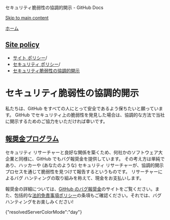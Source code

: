 セキュリティ脆弱性の協調的開示 - GitHub Docs

[Skip to main content](#main-content)

[ホーム](/ja)

[Site policy](/ja/site-policy)
----------

* [サイト ポリシー](/ja/site-policy)/
* [セキュリティ ポリシー](/ja/site-policy/security-policies)/
* [セキュリティ脆弱性の協調的開示](/ja/site-policy/security-policies/coordinated-disclosure-of-security-vulnerabilities)

セキュリティ脆弱性の協調的開示
==========

私たちは、GitHub をすべての人にとって安全であるよう保ちたいと願っています。 GitHub でセキュリティ上の脆弱性を発見した場合は、協調的な方法で当社に開示するためのご協力をいただければ幸いです。

[報奨金プログラム](#bounty-program)
----------

セキュリティ リサーチャーと良好な関係を築くため、何社かのソフトウェア大企業と同様に、GitHub でもバグ報奨金を提供しています。 その考え方は単純であり、ハッカーや (あなたのような) セキュリティ リサーチャーが、協調的開示プロセスを通じて脆弱性を見つけて報告するというものです。 リサーチャーによるバグ ハンティングの取り組みを称えて、現金をお支払いします。

報奨金の詳細については、[GitHub のバグ報奨金](https://bounty.github.com)のサイトをご覧ください。また、包括的な[法的免責事項ポリシー](/ja/site-policy/security-policies/github-bug-bounty-program-legal-safe-harbor)の条項もご確認ください。それでは、バグ ハンティングをお楽しみください!

{"resolvedServerColorMode":"day"}
